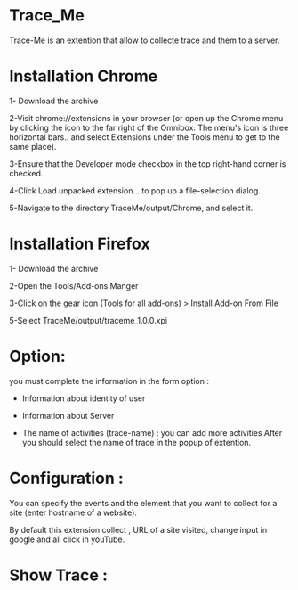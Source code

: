 Trace_Me
========

Trace-Me is an extention that allow to collecte trace and them to a server.

Installation Chrome
====================== 

1- Download the archive

2-Visit chrome://extensions in your browser (or open up the Chrome menu by clicking the icon to the far right of the Omnibox: The menu's icon is three horizontal bars.. and select Extensions under the Tools menu to get to the same place).

3-Ensure that the Developer mode checkbox in the top right-hand corner is checked.

4-Click Load unpacked extension… to pop up a file-selection dialog.

5-Navigate to the directory TraceMe/output/Chrome, and select it.

Installation Firefox
======================

1- Download the archive

2-Open the Tools/Add-ons Manger

3-Click on the gear icon (Tools for all add-ons) > Install Add-on From File

5-Select TraceMe/output/traceme_1.0.0.xpi
 

Option:
======================

you must complete the information in the form option :

- Information about identity of user

- Information about Server

- The name of activities (trace-name) : you can add more activities
After you should select the name of trace in the popup of extention.

Configuration :
======================

You can specify the events and the element that you want to collect for a site (enter hostname of a website). 

By default this extension collect , URL of a site visited, change input in google and all click in youTube.

Show Trace :
======================

